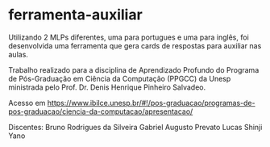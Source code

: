 # ferramenta-auxiliar
Utilizando 2 MLPs diferentes, uma para portugues e uma para inglês, foi desenvolvida uma ferramenta que gera cards de respostas para auxiliar nas aulas.

Trabalho realizado para a disciplina de Aprendizado Profundo do Programa de Pós-Graduação em Ciência da Computação (PPGCC) da Unesp ministrada pelo Prof. Dr. Denis Henrique Pinheiro Salvadeo.

Acesso em https://www.ibilce.unesp.br/#!/pos-graduacao/programas-de-pos-graduacao/ciencia-da-computacao/apresentacao/

Discentes:
Bruno Rodrigues da Silveira
Gabriel Augusto Prevato
Lucas Shinji Yano
